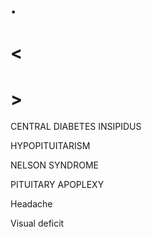 # .

# <

# >

CENTRAL DIABETES INSIPIDUS

HYPOPITUITARISM

NELSON SYNDROME

PITUITARY APOPLEXY

Headache

Visual deficit
